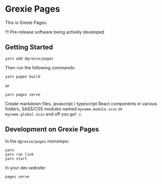 # Grexie Pages

This is Grexie Pages.

!!! Pre-release software being actively developed

## Getting Started

```
yarn add @grexie/pages
```

Then run the following commands:

```
yarn pages build
```

or 

```
yarn pages serve
```

Create markdown files, javascript / typescript React components in various folders, SASS/CSS modules named `myname.module.scss` or `myname.global.scss` and off you go! ☺️ 

## Development on Grexie Pages

In the `@grexie/pages` monorepo:

```
yarn
yarn run link
yarn start
```

In your dev website:

```
pages serve
```
